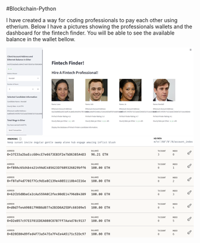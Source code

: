 #Blockchain-Python

I have created a way for coding professionals to pay each other using etherium. Below I have a pictures showing the professionals wallets and the dashboard for the fintech finder. You will be able to see the available balance in the wallet bellow.


![Dashboard](Dashboard.png)
![Ganache](ganache.png)
